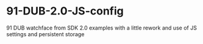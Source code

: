 91-DUB-2.0-JS-config
====================

91 DUB watchface from SDK 2.0 examples with a little rework and use of JS settings and persistent storage

